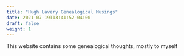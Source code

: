 ```yaml
---
title: "Hugh Lavery Genealogical Musings"
date: 2021-07-19T13:41:52-04:00
draft: false
weight: 1
---
```

This website contains some genealogical thoughts, mostly to myself
